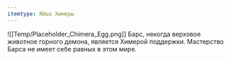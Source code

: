```yaml
---
itemtype: Яйцо Химеры
---
```

![[Temp/Placeholder_Chimera_Egg.png]]
Барс, некогда верховое животное горного демона, является Химерой поддержки. Мастерство Барса не имеет себе равных в этом мире.
